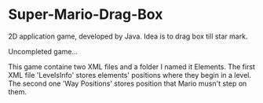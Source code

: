 # Super-Mario-Drag-Box
2D application game, developed by Java. Idea is to drag box till star mark.

Uncompleted game...

This game containe two XML files and a folder I named it Elements.
The first XML file 'LevelsInfo' stores elements' positions where they begin in a level.
The second one 'Way Positions' stores position that Mario musn't step on them.
